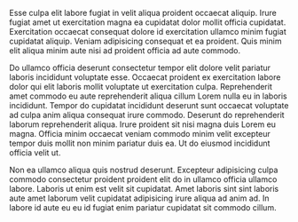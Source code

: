 Esse culpa elit labore fugiat in velit aliqua proident occaecat aliquip. Irure fugiat amet ut exercitation magna ea cupidatat dolor mollit officia cupidatat. Exercitation occaecat consequat dolore id exercitation ullamco minim fugiat cupidatat aliquip. Veniam adipisicing consequat et ea proident. Quis minim elit aliqua minim aute nisi ad proident officia ad aute commodo.

Do ullamco officia deserunt consectetur tempor elit dolore velit pariatur laboris incididunt voluptate esse. Occaecat proident ex exercitation labore dolor qui elit laboris mollit voluptate ut exercitation culpa. Reprehenderit amet commodo eu aute reprehenderit aliqua cillum Lorem nulla eu in laboris incididunt. Tempor do cupidatat incididunt deserunt sunt occaecat voluptate ad culpa anim aliqua consequat irure commodo. Deserunt do reprehenderit laborum reprehenderit aliqua. Irure proident sit nisi magna duis Lorem eu magna. Officia minim occaecat veniam commodo minim velit excepteur tempor duis mollit non minim pariatur duis ea. Ut do eiusmod incididunt officia velit ut.

Non ea ullamco aliqua quis nostrud deserunt. Excepteur adipisicing culpa commodo consectetur proident proident elit do in ullamco officia ullamco labore. Laboris ut enim est velit sit cupidatat. Amet laboris sint sint laboris aute amet laborum velit cupidatat adipisicing irure aliqua ad anim ad. In labore id aute eu eu id fugiat enim pariatur cupidatat sit commodo cillum.
